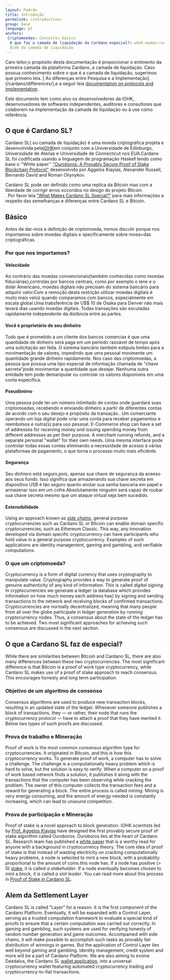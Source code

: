 ```yaml
---
layout: Padrão
title: Introdução
permalink: /introduction/
group: base
language: pt
anchors:
 Criptomoedas: Conceitos básico
  O que faz a camada de liquidação da Cardano especial?: what-makes-cardano-sl-special
  Além da camada de liquidação
---
```


<!-- Reviewed at d0868afac50ba6ffcbd95054e65cbf77fa513082 -->

Caro leitor,o propósito desta documentação é proporcionar o entimento da primeira camada da plataforma Cardano, a camada de liquidação. Caso possua conhecimento sobre o que é a camada de liquidação, sugerimos que primeiro leia. [ As diferenças entre Pesquisa e a Implementação].(/cardano/differences/),e a seguir leia [documentation on
protocols and implementation](/technical/protocols/csl-application-level/).

Este documento tem como alvo os desenvolvedores da IOHK, desenvovedores de softwares independentes, auditores e consultores que colaborem na implementação da camada de liquidação ou à use como referência.

<!-- CARDANO_SL_README_BEGIN_1 -->
## O que é Cardano SL?

Cardano SL( ou camada de liquidação) é uma moeda criptográfica projeta e desenvolvida pela[IOHK](https://iohk.io/team)em conjunto com a Universidade de Edinburgo, Universidade de Atenas e Universidade de Connecticut nos EUA.Cardano
SL foi codificada usando a linguagem de programação Haskell tendo como base o ''White paper''
["Ouroboros: A Provably Secure Proof of Stake Blockchain Protocol"](https://iohk.io/research/papers/#9BKRHCSI)
desenvolvido por Aggelos Kiayias, Alexander Russell, Bernardo David and Roman Oliynykov.

Cardano SL pode ser definido como uma replica da Bitcoin mas com a liberdade de corrigir erros occoridos no design do projeto Bitcoin.  
. Por favor leia ["What Makes Cardano SL Special?"](https://cardanodocs.com/introduction/#what-makes-cardano-sl-special)
para mais informações a respeito das semelhanças e diferenças entre Cardano SL e Bitcoin.
<!-- CARDANO_SL_README_END_1 -->

## Básico

Antes de dar-mos a definição de criptomoeda, iremos discutir porque nos importamos sobre moedas digitais e specificamente sobre moea=das criptográficas.

### Por que nos importamos?

#### Velocidade

Ao contrário das moedas convencionais(também conhecidas como moedas fiduciárias),controlas por bancos centrais, como por exemplo o Iene e o dolár Americano, moedas digitais não precisam do sistema bancário para adquirir valor.Com a remoção desta restrição utilizar moedas digitais é muito mais veloz quando comparamos com bancos, especialmente em escala global.Uma trabsferência de U$$ 10 de Osaka para Denver não mais levará dias usando moedas digitais. Todas transações são excutadas rapidamente independente da distância entre as partes.  

#### Você é proprietário de seu dinheiro

Tudo que é prometido a um cliente dos bancos comercias é que uma quantidade de dinheiro será paga em um periodo razoável de tempo após uma solicitação ser feita. O sistema bancário também estipula limites para a movimentação de valores, impedindo que uma pessoal movimente um quantidade grande dinheiro rapidamente. Nos caso das criptomoedas, a pessoa que possua uma tipo especial de informação chamada de "chave secreta"pode movimentar a quantidade que desejar. Nenhuma outra entidade tem pode demanipular ou controlar os valores disponiveis em uma conta especifica.

#### Pseudônimo

Uma pessoa pode ter um número inlimitado de contas onde guardará suas criptomoedas, recebendo e enviando dinheiro a partir de diferentes  contas de acordo com o seu desejo e propósito da transação.. Um comerciante operando um loja digital pode criar uma conta para receber pagamentos e reembolsos e outra(s) para uso pessoal. E-Commerce shop can have a set of addresses for receiving money and issuing
spending money from different addresses as per their purpose. A merchant running
refunds, and a separate personal "wallet" for their own needs. Uma mesma interface pode controlar todas essas contas eliminando a necessidade de acesso à várias plataformas de pagamento, o que torna o processo muito mais eficiênte.

#### Segurança

Seu dinhiero está seguro,pois, apenas sua chave de segurança da aceeso aos seus fundo. Isso significa que armazenando sua chave secreta em dispositivo USB é tão seguro quanto anotar sua senha bancaria em papel e armazenar isso em um cofre.Absolutamente ninguém será capaz de roubar sua chave secreta mesmo que um ataque virtual seja bem sucedido. 

#### Extensibilidade

Using an approach known as [*side
chains*](https://www.blockstream.com/sidechains.pdf), general purpose
cryptocurrencies such as Cardano SL or Bitcoin can enable domain specific
cryptocurrencies, such as Ethereum Classic. This way, any innovation developed
via domain specific cryptocurrency can have participants who hold value in a
general purpose cryptocurrency. Examples of such applications are identity
management, gaming and gambling, and verifiable computations.

### O que  um criptomoeda?

Cryptocurrency is a form of digital currency that uses cryptography to
manipulate value. Cryptography provides a way to generate proof of genuine
authenticity of any kind of information. This is called *digital signing*. In
cryptocurrencies we generate a ledger (a database which provides information on
how much money each address has) by signing and sending transactions to the
network and receiving blocks of confirmed transactions. Cryptocurrencies are
normally decentralized, meaning that many people from all over the globe
participate in ledger generation by running cryptocurrency nodes. Thus, a
consensus about the state of the ledger has to be achieved. Two most significant
approaches for achieving such consensus are discussed in the next section.

## O que a Cardano SL faz de especial?

<!-- v0.1.0.0 -->

While there are similarities between Bitcoin and Cardano SL, there are also many
differences between these two cryptocurrencies. The most significant difference
is that Bitcoin is a proof of work type cryptocurrency, while Cardano SL makes
use of a proof of stake approach to reach consensus. This encourages honesty and
long term participation.

### Objetivo de um algoritmo de consenso

Consensus algorithms are used to produce new transaction blocks, resulting in an
updated state of the ledger. Whenever someone publishes a block of transactions,
they — or rather, their node that runs the cryptocurrency protocol — have to
attach a proof that they have merited it. Below two types of such proofs are
discussed.

### Prova de trabalho e Mineração

Proof of work is the most common consensus algorithm type for cryptocurrencies.
It originated in Bitcoin, and this is how this cryptocurrency works. To generate
proof of work, a computer has to solve a challenge. The challenge is a
computationally heavy problem which is hard to solve, but the solution is easy
to verify. When a computer on a proof of work based network finds a solution, it
publishes it along with the transactions that the computer has been observing while
cracking the problem. The owner of this computer collects the transaction fees
and a reward for generating a block. The entire process is called *mining*.
Mining is very energy consuming, and the amount of energy needed is constantly increasing,
which can lead to unsound competition.

### Prova de participação e Mineração

Proof of stake is a novel approach to block generation. IOHK scientists led by
[Prof. Aggelos Kiayias](https://iohk.io/team/aggelos-kiayias/) have designed the
first provably secure proof of stake algorithm called Ouroboros. Ouroboros lies
at the heart of Cardano SL. Research team has published a
[white paper](https://iohk.io/research/papers/a-provably-secure-proof-of-stake-blockchain-protocol/)
that is a worthy read for anyone with a background in cryptocurrency theory. The
core idea of proof of stake is that instead of wasting electricity on cracking
computationally heavy problems, a node is selected to mint a new block, with a
probability proportional to the amount of coins this node has. If a node
has positive (&gt; 0) [stake](/cardano/proof-of-stake/#stake), it is called *a
stakeholder*. If a node eventually becomes chosen to mint a block, it is called *a
slot leader*. You can read more about this process in [Proof of Stake in Cardano
SL](/cardano/proof-of-stake/).

<!-- CARDANO_SL_README_BEGIN_2 -->
## Alem da Settlement Layer

Cardano SL is called "Layer" for a reason. It is the first component of
the Cardano Platform. Eventually, it will be expanded with a Control Layer,
serving as a trusted computation framework to evaluate a special
kind of proofs to ensure that a certain computation was carried out
correctly. In gaming and gambling, such systems are used for
verifying honesty of random number generation and game
outcomes. Accompanied with side chains, it will make possible to accomplish
such tasks as provably fair distribution of winnings in games. But the
application of Control Layer lies well beyond gaming and gambling. Identity
management, credit system and more will be a part of Cardano Platform.
We are also aiming to evolve Daedalus, the Cardano SL [wallet application](https://github.com/input-output-hk/daedalus),
into a universal cryptocurrency wallet featuring automated
cryptocurrency trading and cryptocurrency-to-fiat transactions.
<!-- CARDANO_SL_README_END_2 -->

